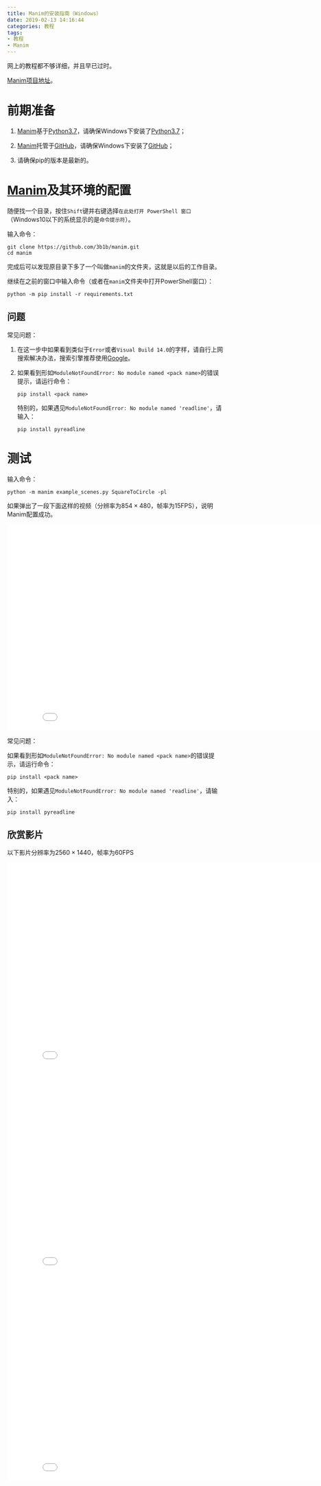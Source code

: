 ```yaml
---
title: Manim的安装指南（Windows）
date: 2019-02-13 14:16:44
categories: 教程
tags:
- 教程
- Manim
---
```


网上的教程都不够详细，并且早已过时。

[$\text{Manim}$项目地址](https://github.com/3b1b/manim/)。

<!-- more -->

# 前期准备

1. [$\text{Manim}$](https://github.com/3b1b/manim/)基于[$\text{Python}3.7$](https://www.python.org/)，请确保$\text{Windows}$下安装了[$\text{Python}3.7$](https://www.python.org/)；

2. [$\text{Manim}$](https://github.com/3b1b/manim/)托管于[$\text{GitHub}$](https://github.com/)，请确保$\text{Windows}$下安装了[$\text{GitHub}$](https://github.com/)；

3. 请确保$\text{pip}$的版本是最新的。

# [$\text{Manim}$](https://github.com/3b1b/manim/)及其环境的配置

随便找一个目录，按住`Shift`键并右键选择`在此处打开 PowerShell 窗口`（$\text{Windows}10$以下的系统显示的是`命令提示符`）。

输入命令：

```
git clone https://github.com/3b1b/manim.git
cd manim
```

完成后可以发现原目录下多了一个叫做`manim`的文件夹，这就是以后的工作目录。

继续在之前的窗口中输入命令（或者在`manim`文件夹中打开$\text{PowerShell}$窗口）：

```
python -m pip install -r requirements.txt
```

## 问题

常见问题：

1. 在这一步中如果看到类似于`Error`或者`Visual Build 14.0`的字样，请自行上网搜索解决办法，搜索引擎推荐使用[$\text{Google}$](https://www.google.com/)。

2. 如果看到形如`ModuleNotFoundError: No module named <pack name>`的错误提示，请运行命令：

    ```
    pip install <pack name>
    ```

    特别的，如果遇见`ModuleNotFoundError: No module named 'readline'`，请输入：

    ```
    pip install pyreadline
    ```

# 测试

输入命令：

```
python -m manim example_scenes.py SquareToCircle -pl
```

如果弹出了一段下面这样的视频（分辨率为$854 \times 480$，帧率为$15 \text{FPS}$），说明$\text{Manim}$配置成功。

<embed src="480p15/SquareToCircle.mp4" width="854" height="480"/>

常见问题：

如果看到形如`ModuleNotFoundError: No module named <pack name>`的错误提示，请运行命令：

```
pip install <pack name>
```

特别的，如果遇见`ModuleNotFoundError: No module named 'readline'`，请输入：

```
pip install pyreadline
```

## 欣赏影片

以下影片分辨率为$2560 \times 1440$，帧率为$60 \text{FPS}$

<embed src="1440p60/SquareToCircle.mp4" width="854" height="480"/>

<embed src="1440p60/WarpSquare.mp4" width="854" height="480"/>

<embed src="1440p60/WriteStuff.mp4" width="854" height="480"/>
